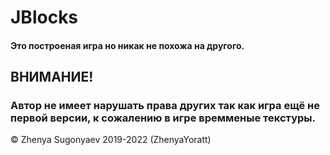 # JBlocks
#### Это построеная игра но никак не похожа на другого. 

## ВНИМАНИЕ!
### Автор не имеет нарушать права других так как игра ещё не первой версии, к сожалению в игре времменые текстуры.


© Zhenya Sugonyaev 2019-2022 (ZhenyaYoratt)
